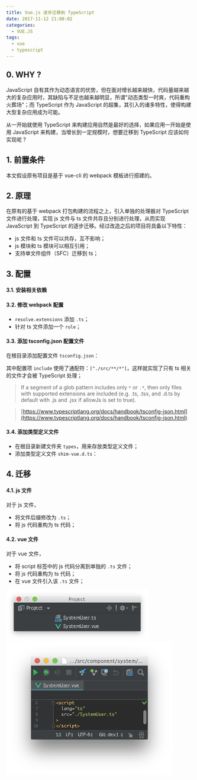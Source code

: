 ```yaml
---
title: Vue.js 逐步迁移到 TypeScript
date: 2017-11-12 21:08:02
categories:
  - VUE.JS
tags:
  - vue
  - typescript
---
```


## 0. WHY ?

JavaScript 自有其作为动态语言的优势，但在面对增长越来越快，代码量越来越大的复杂应用时，其缺陷与不足也越来越明显，所谓"动态类型一时爽，代码重构火葬场"；而 TypeScript 作为 JavaScript 的超集，其引入的诸多特性，使得构建大型复杂应用成为可能。

从一开始就使用 TypeScript 来构建应用自然是最好的选择，如果应用一开始是使用 JavaScript 来构建，当增长到一定规模时，想要迁移到 TypeScript 应该如何实现呢 ?

## 1. 前置条件

本文假设原有项目是基于 vue-cli 的 webpack 模板进行搭建的。

## 2. 原理

在原有的基于 webpack 打包构建的流程之上，引入单独的处理器对 TypeScript 文件进行处理，实现 js 文件与 ts 文件共存且分别进行处理，从而实现 JavaScript 到 TypeScript 的逐步迁移。经过改造之后的项目将具备以下特性：
* js 文件和 ts 文件可以共存，互不影响；
* js 模块和 ts 模块可以相互引用；
* 支持单文件组件（SFC）迁移到 ts；

## 3. 配置

#### 3.1. 安装相关依赖

<script src="https://gist.github.com/luotaoyeah/45c663f135b757c18a2beeb4430a0669.js"></script>

#### 3.2. 修改 webpack 配置

* `resolve.extensions` 添加 `.ts`；
* 针对 ts 文件添加一个 `rule`；

<script src="https://gist.github.com/luotaoyeah/655ce5ad5ad942b14eec106e7259f74c.js"></script>

#### 3.3. 添加 tsconfig.json 配置文件

在根目录添加配置文件 `tsconfig.json`：

<script src="https://gist.github.com/luotaoyeah/1cf4b72c4da9cd950ef999c21d6c3ef9.js"></script>

其中配置项 `include` 使用了通配符：`["./src/**/*"]`，这样就实现了只有 ts 相关的文件才会被 TypeScript 处理；

> If a segment of a glob pattern includes only `*` or `.*`, then only files with supported extensions are included (e.g. .ts, .tsx, and .d.ts by default with .js and .jsx if allowJs is set to true).

> [https://www.typescriptlang.org/docs/handbook/tsconfig-json.html](https://www.typescriptlang.org/docs/handbook/tsconfig-json.html)

#### 3.4. 添加类型定义文件

* 在根目录新建文件夹 `types`，用来存放类型定义文件；
* 添加类型定义文件 `shim-vue.d.ts`：
<script src="https://gist.github.com/luotaoyeah/c38cc6de04d5b0392828ad28bb7c6269.js"></script>

## 4. 迁移

#### 4.1. js 文件

对于 js 文件，
* 将文件后缀修改为 `.ts`；
* 将 js 代码重构为 ts 代码；

#### 4.2. vue 文件

对于 vue 文件，
* 将 script 标签中的 js 代码分离到单独的 `.ts` 文件；
* 将 js 代码重构为 ts 代码；
* 在 vue 文件引入该 `.ts` 文件；

![](/images/vue-migrate-to-ts/vue-migrate-to-ts-01.png)
![](/images/vue-migrate-to-ts/vue-migrate-to-ts-02.png)
